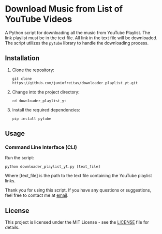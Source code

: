 # Download Music from List of YouTube Videos


A Python script for downloading all the music from YouTube Playlist.
The link playlist must be in the text file. All link in the text file will be downloaded. 
The script utilizes the `pytube` library to handle the downloading process.


## Installation

1. Clone the repository:

   ```
   git clone https://github.com/juniofreitas/downloader_playlist_yt.git
   ```

2. Change into the project directory:

   ```
   cd downloader_playlist_yt
   ```

3. Install the required dependencies:

   ```
   pip install pytube
   ```

## Usage

### Command Line Interface (CLI)

Run the script:
```
python downloader_playlist_yt.py [text_file]
```

Where [text_file] is the path to the text file containing the YouTube playlist links.

Thank you for using this script. If you have any questions or suggestions, feel free to contact me at [email](mailto:juniofreitas@gmail.com).

## License

This project is licensed under the MIT License - see the [LICENSE](LICENSE) file for details.

